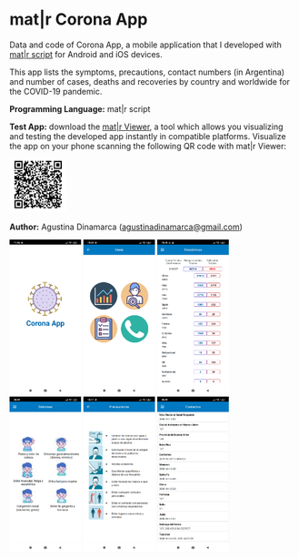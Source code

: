 # mat|r Corona App
Data and code of Corona App, a mobile application that I developed with [mat|r script](https://www.matrproject.com/)  for Android and iOS devices.

This app lists the symptoms, precautions, contact numbers (in Argentina) and number of cases, deaths and recoveries by country and worldwide for the COVID-19 pandemic.

**Programming Language:** mat|r script

**Test App:** download the [mat|r Viewer](http://matrproject.com/docs/eng/viewer-eng/), a tool which allows you visualizing and testing the developed app instantly in compatible platforms. Visualize the app on your phone scanning the following QR code with mat|r Viewer:

<img src="Images/qr-corona.png" width="20%" height="20%">

**Author:** Agustina Dinamarca (agustinadinamarca@gmail.com)

<img src="Images/img-1.jpg" width="25%" height="25%">
<img src="Images/img-2.jpg" width="25%" height="25%">
<img src="Images/img-3.jpg" width="25%" height="25%">
<img src="Images/img-4.jpg" width="25%" height="25%">
<img src="Images/img-5.jpg" width="25%" height="25%">
<img src="Images/img-6.jpg" width="25%" height="25%">
